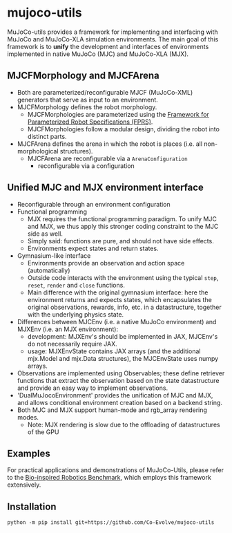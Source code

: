 # mujoco-utils

MuJoCo-utils provides a framework for implementing and interfacing with MuJoCo and MuJoCo-XLA simulation environments.
The main goal of this framework is to **unify** the development and interfaces of environments implemented in native
MuJoCo (MJC) and MuJoCo-XLA (MJX).

## MJCFMorphology and MJCFArena

* Both are parameterized/reconfigurable MJCF (MuJoCo-XML) generators that serve as input to an environment.
* MJCFMorphology defines the robot morphology.
    * MJCFMorphologies are parameterized using
      the [Framework for Parameterized Robot Specifications (FPRS)](https://github.com/Co-Evolve/fprs).
    * MJCFMorphologies follow a modular design, dividing the robot into distinct parts.
* MJCFArena defines the arena in which the robot is places (i.e. all non-morphological structures).
    * MJCFArena are reconfigurable via a `ArenaConfiguration`
        * reconfigurable via a configuration

## Unified MJC and MJX environment interface

* Reconfigurable through an environment configuration
* Functional programming
    * MJX requires the functional programming paradigm. To unify MJC and MJX, we thus apply this stronger coding
      constraint to the MJC side as well.
    * Simply said: functions are pure, and should not have side effects.
    * Environments expect states and return states.
* Gymnasium-like interface
    * Environments provide an observation and action space (automatically)
    * Outside code interacts with the environment using the typical `step`, `reset`, `render` and `close` functions.
    * Main difference with the original gymnasium interface: here the environment returns and expects states, which
      encapsulates the original observations, rewards, info, etc. in a datastructure, together with the underlying
      physics state.
* Differences between MJCEnv (i.e. a native MuJoCo environment) and MJXEnv (i.e. an MJX environment):
    * development: MJXEnv's should be implemented in JAX, MJCEnv's do not necessarily require JAX.
    * usage: MJXEnvState contains JAX arrays (and the additional mjx.Model and mjx.Data structures), the MJCEnvState
      uses numpy arrays.
* Observations are implemented using Observables; these define retriever functions that extract the observation based on
  the state datastructure and provide an easy way to implement observations.
* 'DualMuJocoEnvironment' provides the unification of MJC and MJX, and allows conditional environment creation based on
  a backend string.
* Both MJC and MJX support human-mode and rgb_array rendering modes.
    * Note: MJX rendering is slow due to the offloading of datastructures of the GPU

## Examples

For practical applications and demonstrations of MuJoCo-Utils, please refer to
the [Bio-inspired Robotics Benchmark](https://github.com/Co-Evolve/brb),
which employs this framework extensively.

## Installation

``python -m pip install git+https://github.com/Co-Evolve/mujoco-utils``